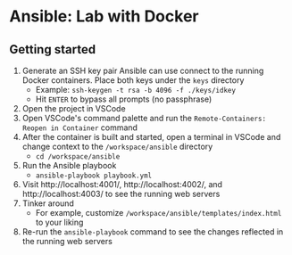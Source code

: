 # Ansible: Lab with Docker

## Getting started

1.  Generate an SSH key pair Ansible can use connect to the running Docker containers. Place both keys under the `keys` directory
    -   Example: `ssh-keygen -t rsa -b 4096 -f ./keys/idkey`
    -   Hit `ENTER` to bypass all prompts (no passphrase)
1.  Open the project in VSCode
1.  Open VSCode's command palette and run the `Remote-Containers: Reopen in Container` command
1.  After the container is built and started, open a terminal in VSCode and change context to the `/workspace/ansible` directory
    -   `cd /workspace/ansible`
1.  Run the Ansible playbook
    -   `ansible-playbook playbook.yml`
1.  Visit http://localhost:4001/, http://localhost:4002/, and http://localhost:4003/ to see the running web servers
1.  Tinker around
    -   For example, customize `/workspace/ansible/templates/index.html` to your liking
1.  Re-run the `ansible-playbook` command to see the changes reflected in the running web servers
